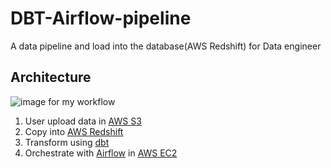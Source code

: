 # DBT-Airflow-pipeline
A data pipeline and load into the database(AWS Redshift) for Data engineer

## Architecture
![image for my workflow](https://github.com/Tack-Theerapat/DBT-Airflow-pipeline/blob/main/work_flow3.png)

1. User upload data in [AWS S3](https://aws.amazon.com/s3/)
2. Copy into [AWS Redshift](https://aws.amazon.com/redshift/)
3. Transform using [dbt](https://www.getdbt.com/)
4. Orchestrate with [Airflow](https://airflow.apache.org/) in [AWS EC2](https://aws.amazon.com/ec2/)
